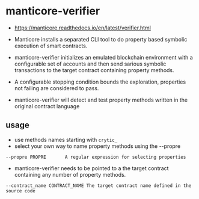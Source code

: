 # manticore-verifier

* https://manticore.readthedocs.io/en/latest/verifier.html

* Manticore installs a separated CLI tool to do property based symbolic execution of smart contracts.
* manticore-verifier initializes an emulated blockchain environment with a configurable set of accounts and then send sarious symbolic transactions to the target contract containing property methods.
* A configurable stopping condition bounds the exploration, properties not failing are considered to pass.

* manticore-verifier will detect and test property methods written in the original contract language

## usage

* use methods names starting with `crytic_`
* select your own way to name property methods using the --propre 
```
--propre PROPRE       A regular expression for selecting properties
```
* manticore-verifier needs to be pointed to a the target contract containing any number of property methods.

```
--contract_name CONTRACT_NAME The target contract name defined in the source code
```

